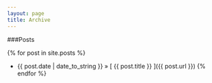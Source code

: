 ```yaml
---
layout: page
title: Archive
---
```


###Posts

{% for post in site.posts %}
  * {{ post.date | date_to_string }} &raquo; [ {{ post.title }} ]({{ post.url }})
{% endfor %}